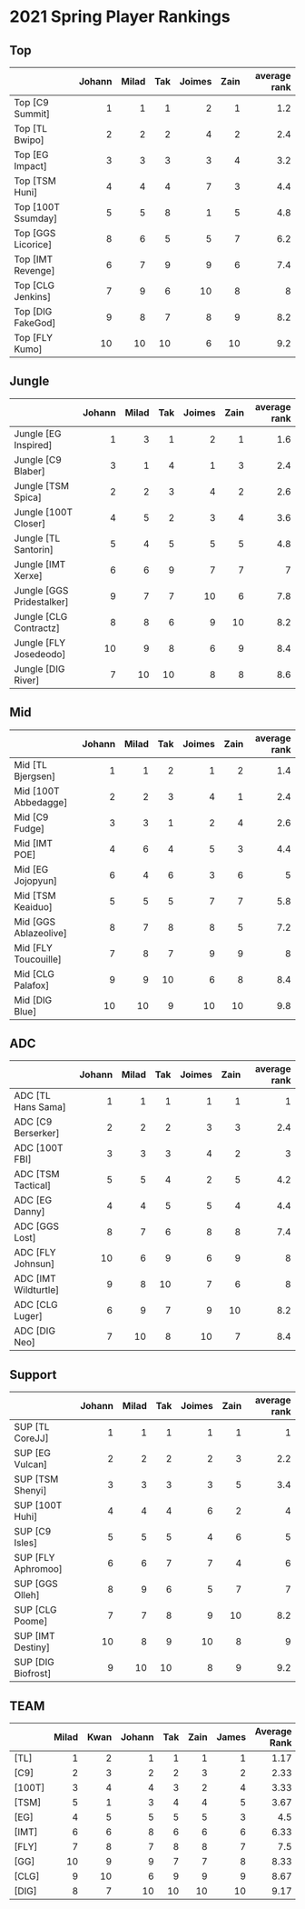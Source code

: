 # 2021 Spring Player Rankings


## Top
|                    |   Johann |   Milad |   Tak |   Joimes |   Zain |   average rank |
|:-------------------|---------:|--------:|------:|---------:|-------:|---------------:|
| Top [C9 Summit]    |        1 |       1 |     1 |        2 |      1 |            1.2 |
| Top [TL Bwipo]     |        2 |       2 |     2 |        4 |      2 |            2.4 |
| Top [EG Impact]    |        3 |       3 |     3 |        3 |      4 |            3.2 |
| Top [TSM Huni]     |        4 |       4 |     4 |        7 |      3 |            4.4 |
| Top [100T Ssumday] |        5 |       5 |     8 |        1 |      5 |            4.8 |
| Top [GGS Licorice] |        8 |       6 |     5 |        5 |      7 |            6.2 |
| Top [IMT Revenge]  |        6 |       7 |     9 |        9 |      6 |            7.4 |
| Top [CLG Jenkins]  |        7 |       9 |     6 |       10 |      8 |            8   |
| Top [DIG FakeGod]  |        9 |       8 |     7 |        8 |      9 |            8.2 |
| Top [FLY Kumo]     |       10 |      10 |    10 |        6 |     10 |            9.2 |


## Jungle
|                           |   Johann |   Milad |   Tak |   Joimes |   Zain |   average rank |
|:--------------------------|---------:|--------:|------:|---------:|-------:|---------------:|
| Jungle [EG Inspired]      |        1 |       3 |     1 |        2 |      1 |            1.6 |
| Jungle [C9 Blaber]        |        3 |       1 |     4 |        1 |      3 |            2.4 |
| Jungle [TSM Spica]        |        2 |       2 |     3 |        4 |      2 |            2.6 |
| Jungle [100T Closer]      |        4 |       5 |     2 |        3 |      4 |            3.6 |
| Jungle [TL Santorin]      |        5 |       4 |     5 |        5 |      5 |            4.8 |
| Jungle [IMT Xerxe]        |        6 |       6 |     9 |        7 |      7 |            7   |
| Jungle [GGS Pridestalker] |        9 |       7 |     7 |       10 |      6 |            7.8 |
| Jungle [CLG Contractz]    |        8 |       8 |     6 |        9 |     10 |            8.2 |
| Jungle [FLY Josedeodo]    |       10 |       9 |     8 |        6 |      9 |            8.4 |
| Jungle [DIG River]        |        7 |      10 |    10 |        8 |      8 |            8.6 |

## Mid
|                       |   Johann |   Milad |   Tak |   Joimes |   Zain |   average rank |
|:----------------------|---------:|--------:|------:|---------:|-------:|---------------:|
| Mid [TL Bjergsen]     |        1 |       1 |     2 |        1 |      2 |            1.4 |
| Mid [100T Abbedagge]  |        2 |       2 |     3 |        4 |      1 |            2.4 |
| Mid [C9 Fudge]        |        3 |       3 |     1 |        2 |      4 |            2.6 |
| Mid [IMT POE]         |        4 |       6 |     4 |        5 |      3 |            4.4 |
| Mid [EG Jojopyun]     |        6 |       4 |     6 |        3 |      6 |            5   |
| Mid [TSM Keaiduo]     |        5 |       5 |     5 |        7 |      7 |            5.8 |
| Mid [GGS Ablazeolive] |        8 |       7 |     8 |        8 |      5 |            7.2 |
| Mid [FLY Toucouille]  |        7 |       8 |     7 |        9 |      9 |            8   |
| Mid [CLG Palafox]     |        9 |       9 |    10 |        6 |      8 |            8.4 |
| Mid [DIG Blue]        |       10 |      10 |     9 |       10 |     10 |            9.8 |

## ADC
|                      |   Johann |   Milad |   Tak |   Joimes |   Zain |   average rank |
|:---------------------|---------:|--------:|------:|---------:|-------:|---------------:|
| ADC [TL Hans Sama]   |        1 |       1 |     1 |        1 |      1 |            1   |
| ADC [C9 Berserker]   |        2 |       2 |     2 |        3 |      3 |            2.4 |
| ADC [100T FBI]       |        3 |       3 |     3 |        4 |      2 |            3   |
| ADC [TSM Tactical]   |        5 |       5 |     4 |        2 |      5 |            4.2 |
| ADC [EG Danny]       |        4 |       4 |     5 |        5 |      4 |            4.4 |
| ADC [GGS Lost]       |        8 |       7 |     6 |        8 |      8 |            7.4 |
| ADC [FLY Johnsun]    |       10 |       6 |     9 |        6 |      9 |            8   |
| ADC [IMT Wildturtle] |        9 |       8 |    10 |        7 |      6 |            8   |
| ADC [CLG Luger]      |        6 |       9 |     7 |        9 |     10 |            8.2 |
| ADC [DIG Neo]        |        7 |      10 |     8 |       10 |      7 |            8.4 |


## Support
|                    |   Johann |   Milad |   Tak |   Joimes |   Zain |   average rank |
|:-------------------|---------:|--------:|------:|---------:|-------:|---------------:|
| SUP [TL CoreJJ]    |        1 |       1 |     1 |        1 |      1 |            1   |
| SUP [EG Vulcan]    |        2 |       2 |     2 |        2 |      3 |            2.2 |
| SUP [TSM Shenyi]   |        3 |       3 |     3 |        3 |      5 |            3.4 |
| SUP [100T Huhi]    |        4 |       4 |     4 |        6 |      2 |            4   |
| SUP [C9 Isles]     |        5 |       5 |     5 |        4 |      6 |            5   |
| SUP [FLY Aphromoo] |        6 |       6 |     7 |        7 |      4 |            6   |
| SUP [GGS Olleh]    |        8 |       9 |     6 |        5 |      7 |            7   |
| SUP [CLG Poome]    |        7 |       7 |     8 |        9 |     10 |            8.2 |
| SUP [IMT Destiny]  |       10 |       8 |     9 |       10 |      8 |            9   |
| SUP [DIG Biofrost] |        9 |      10 |    10 |        8 |      9 |            9.2 |


## TEAM

|        |   Milad |   Kwan |   Johann |   Tak |   Zain |   James |   Average Rank |
|:-------|--------:|-------:|---------:|------:|-------:|--------:|---------------:|
| [TL]   |       1 |      2 |        1 |     1 |      1 |       1 |           1.17 |
| [C9]   |       2 |      3 |        2 |     2 |      3 |       2 |           2.33 |
| [100T] |       3 |      4 |        4 |     3 |      2 |       4 |           3.33 |
| [TSM]  |       5 |      1 |        3 |     4 |      4 |       5 |           3.67 |
| [EG]   |       4 |      5 |        5 |     5 |      5 |       3 |           4.5  |
| [IMT]  |       6 |      6 |        8 |     6 |      6 |       6 |           6.33 |
| [FLY]  |       7 |      8 |        7 |     8 |      8 |       7 |           7.5  |
| [GG]   |      10 |      9 |        9 |     7 |      7 |       8 |           8.33 |
| [CLG]  |       9 |     10 |        6 |     9 |      9 |       9 |           8.67 |
| [DIG]  |       8 |      7 |       10 |    10 |     10 |      10 |           9.17 |